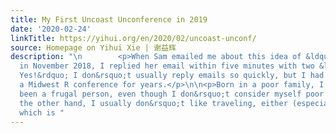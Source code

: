```yaml
---
title: My First Uncoast Unconference in 2019
date: '2020-02-24'
linkTitle: https://yihui.org/en/2020/02/uncoast-unconf/
source: Homepage on Yihui Xie | 谢益辉
description: "\n        <p>When Sam emailed me about this idea of &ldquo;uncoast unconference&rdquo;
  in November 2018, I replied her email within five minutes with two &ldquo;Yes! And
  Yes!&rdquo; I don&rsquo;t usually reply emails so quickly, but I had wished for
  a Midwest R conference for years.</p>\n\n<p>Born in a poor family, I have always
  been a frugal person, even though I don&rsquo;t consider myself poor any more. On
  the other hand, I usually don&rsquo;t like traveling, either (especially by air,
  which is "
---
```


